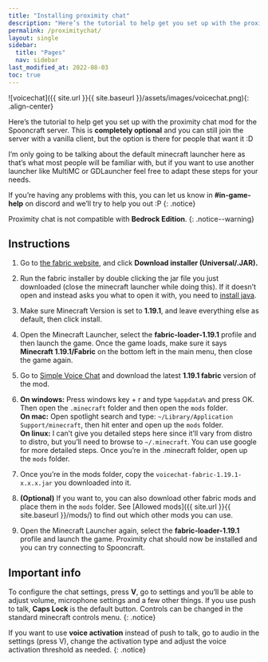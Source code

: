 ```yaml
---
title: "Installing proximity chat"
description: "Here’s the tutorial to help get you set up with the proximity chat mod for the Spooncraft server. This is completely optional and you can still join the server with a vanilla client, but the option is there for people that want it :D"
permalink: /proximitychat/
layout: single
sidebar:
  title: "Pages"
  nav: sidebar
last_modified_at: 2022-08-03
toc: true
---
```


![voicechat]({{ site.url }}{{ site.baseurl }}/assets/images/voicechat.png){: .align-center}

Here’s the tutorial to help get you set up with the proximity chat mod for the Spooncraft server. This is **completely optional** and you can still join the server with a vanilla client, but the option is there for people that want it :D

I’m only going to be talking about the default minecraft launcher here as that’s what most people will be familiar with, but if you want to use another launcher like MultiMC or GDLauncher feel free to adapt these steps for your needs. 

If you’re having any problems with this, you can let us know in **#in-game-help** on discord and we’ll try to help you out :P
{: .notice}

Proximity chat is not compatible with **Bedrock Edition**.
{: .notice--warning}

## Instructions

1. Go to [the fabric website](https://fabricmc.net/use/), and click **Download installer (Universal/.JAR).**
2. Run the fabric installer by double clicking the jar file you just downloaded (close the minecraft launcher while doing this). If it doesn’t open and instead asks you what to open it with, you need to [install java](https://www.java.com/).
3. Make sure Minecraft Version is set to **1.19.1**, and leave everything else as default, then click install.
4. Open the Minecraft Launcher, select the **fabric-loader-1.19.1** profile and then launch the game. Once the game loads, make sure it says **Minecraft 1.19.1/Fabric** on the bottom left in the main menu, then close the game again.
5. Go to [Simple Voice Chat](https://www.curseforge.com/minecraft/mc-mods/simple-voice-chat/files/all) and download the latest **1.19.1 fabric** version of the mod.
6. **On windows:** Press windows key + r and type `%appdata%` and press OK. Then open the `.minecraft` folder and then open the `mods` folder. \
**On mac:** Open spotlight search and type: `~/Library/Application Support/minecraft`, then hit enter and open up the `mods` folder. \
**On linux:** I can’t give you detailed steps here since it’ll vary from distro to distro, but you’ll need to browse to `~/.minecraft`. You can use google for more detailed steps. Once you’re in the .minecraft folder, open up the `mods` folder.
7. Once you’re in the mods folder, copy the `voicechat-fabric-1.19.1-x.x.x.jar` you downloaded into it.

8. **(Optional)** If you want to, you can also download other fabric mods and place them in the `mods` folder. See [Allowed mods]({{ site.url }}{{ site.baseurl }}/mods/) to find out which other mods you can use.

9. Open the Minecraft Launcher again, select the **fabric-loader-1.19.1** profile and launch the game. Proximity chat should now be installed and you can try connecting to Spooncraft.

## Important info

To configure the chat settings, press **V**, go to settings and you’ll be able to adjust volume, microphone settings and a few other things. If you use push to talk, **Caps Lock** is the default button. Controls can be changed in the standard minecraft controls menu.
{: .notice}

If you want to use **voice activation** instead of push to talk, go to audio in the settings (press V), change the activation type and adjust the voice activation threshold as needed.
{: .notice}